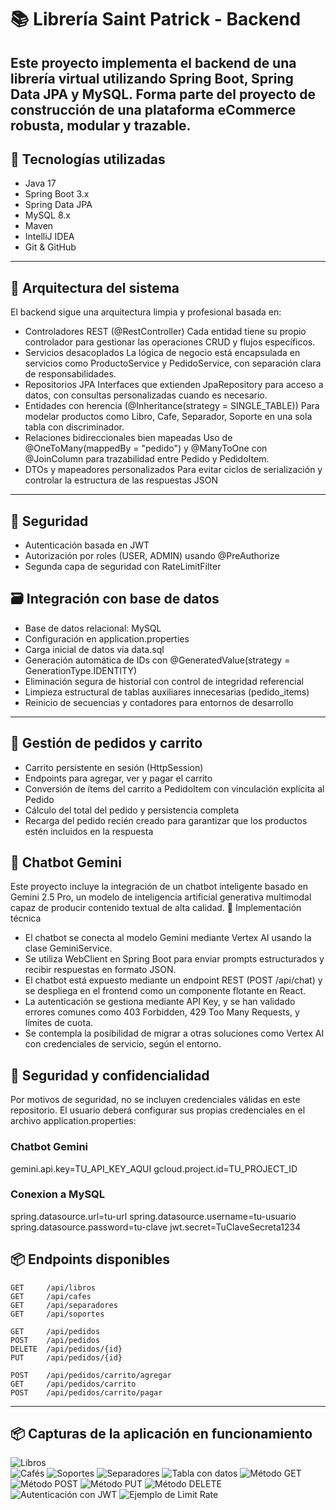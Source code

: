# 📚 Librería Saint Patrick - Backend

Este proyecto implementa el backend de una librería virtual utilizando Spring Boot, Spring Data JPA y MySQL. Forma parte del proyecto de construcción de una plataforma eCommerce robusta, modular y trazable.
---

## 🚀 Tecnologías utilizadas

- Java 17
- Spring Boot 3.x
- Spring Data JPA
- MySQL 8.x
- Maven
- IntelliJ IDEA
- Git & GitHub

---

## 🧠 Arquitectura del sistema

El backend sigue una arquitectura limpia y profesional basada en:
- Controladores REST (@RestController)
  Cada entidad tiene su propio controlador para gestionar las operaciones CRUD y flujos específicos.
- Servicios desacoplados
  La lógica de negocio está encapsulada en servicios como ProductoService y PedidoService, con separación clara de responsabilidades.
- Repositorios JPA
  Interfaces que extienden JpaRepository para acceso a datos, con consultas personalizadas cuando es necesario.
- Entidades con herencia (@Inheritance(strategy = SINGLE_TABLE))
  Para modelar productos como Libro, Cafe, Separador, Soporte en una sola tabla con discriminador.
- Relaciones bidireccionales bien mapeadas
  Uso de @OneToMany(mappedBy = "pedido") y @ManyToOne con @JoinColumn para trazabilidad entre Pedido y PedidoItem.
- DTOs y mapeadores personalizados
  Para evitar ciclos de serialización y controlar la estructura de las respuestas JSON

---

## 🔐 Seguridad

- Autenticación basada en JWT
- Autorización por roles (USER, ADMIN) usando @PreAuthorize
- Segunda capa de seguridad con RateLimitFilter


## 🗃️ Integración con base de datos

- Base de datos relacional: MySQL
- Configuración en application.properties
- Carga inicial de datos vía data.sql
- Generación automática de IDs con @GeneratedValue(strategy = GenerationType.IDENTITY)
- Eliminación segura de historial con control de integridad referencial
- Limpieza estructural de tablas auxiliares innecesarias (pedido_items)
- Reinicio de secuencias y contadores para entornos de desarrollo

---

## 🛒 Gestión de pedidos y carrito
- Carrito persistente en sesión (HttpSession)
- Endpoints para agregar, ver y pagar el carrito
- Conversión de ítems del carrito a PedidoItem con vinculación explícita al Pedido
- Cálculo del total del pedido y persistencia completa
- Recarga del pedido recién creado para garantizar que los productos estén incluidos en la respuesta

## 🤖 Chatbot Gemini
Este proyecto incluye la integración de un chatbot inteligente basado en Gemini 2.5 Pro, un modelo de inteligencia artificial generativa multimodal capaz de producir contenido textual de alta calidad.
🔧 Implementación técnica
- El chatbot se conecta al modelo Gemini mediante Vertex AI usando la clase GeminiService.
- Se utiliza WebClient en Spring Boot para enviar prompts estructurados y recibir respuestas en formato JSON.
- El chatbot está expuesto mediante un endpoint REST (POST /api/chat) y se despliega en el frontend como un componente flotante en React.
- La autenticación se gestiona mediante API Key, y se han validado errores comunes como 403 Forbidden, 429 Too Many Requests, y límites de cuota.
- Se contempla la posibilidad de migrar a otras soluciones como Vertex AI con credenciales de servicio, según el entorno.

## 🔐 Seguridad y confidencialidad
Por motivos de seguridad, no se incluyen credenciales válidas en este repositorio.
El usuario deberá configurar sus propias credenciales en el archivo application.properties:
### Chatbot Gemini
gemini.api.key=TU_API_KEY_AQUI
gcloud.project.id=TU_PROJECT_ID

### Conexion a MySQL
spring.datasource.url=tu-url
spring.datasource.username=tu-usuario
spring.datasource.password=tu-clave
jwt.secret=TuClaveSecreta1234


## 📦 Endpoints disponibles

```http
GET     /api/libros
GET     /api/cafes
GET     /api/separadores
GET     /api/soportes

GET     /api/pedidos
POST    /api/pedidos
DELETE  /api/pedidos/{id}
PUT     /api/pedidos/{id}

POST    /api/pedidos/carrito/agregar
GET     /api/pedidos/carrito
POST    /api/pedidos/carrito/pagar

```
---

## 📦 Capturas de la aplicación en funcionamiento

![Libros](docs/ControladorLibros.png)  
![Cafés](docs/ControladorCafes.png)
![Soportes](docs/ControladorSoportes.png)
![Separadores](docs/ControladorSeparadores.png)
![Tabla con datos](docs/Tabla.png)
![Método GET](docs/GET.png)  
![Método POST](docs/POST.png)
![Método PUT](docs/PUT.png)
![Método DELETE](docs/DELETE.png)
![Autenticación con JWT](docs/AccederServicio.png)
![Ejemplo de Limit Rate](docs/RateLimit.png)
